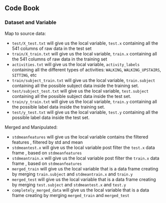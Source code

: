 ## Code Book 
### Dataset and Variable
Map to source data:
 - `test/X_test.txt` will give us the local variable, `test.x` containing all the 541 columns of raw data in the test set
 - `train/X_train.txt` will give us the local variable, `train.x` containing all the 541 columns of raw data in the training set
 - `activities.txt` will give us the local variable, `activity_labels` containing all the different types of activities: `WALKING`, `WALKING_UPSTAIRS`, `SITTING`, etc
 - `train/subject_train.txt` will give us the local variable, `train.subject` containing all the possible subject data inside the training set.
 - `test/subject_test.txt` will give us the local variable, `test.subject` containing all the possible subject data inside the test set.
 - `train/y_train.txt` will give us the local variable, `train.y` containing all the possible label data inside the training set.
 - `test/y_test.txt` will give us the local variable, `test.y` containing all the possible label data inside the test set. 

Merged and Manipulated:
 - `stdmeanfeatures`  will give us the local variable contains the filtered features , filtered by std and mean
 - `stdmeantest.x`   will give us the local variable  post filter the `test.x` data frame , based on `stdmeanfeatures`
 - `stdmeantrain.x`   will give us the local variable  post filter the `train.x` data frame , based on `stdmeanfeatures`
 - `merged_train`  will give us the local variable that is a data frame creating by merging `train.subject` and `stdmeantrain.x` and `train.y`
 - `merged_test`  will give us the local variable that is a data frame creating by merging `test.subject` and `stdmeantest.x` and `test.y`
 - `completely_merged_data`   will give us the local variable that is a data frame creating by merging `merged_train` and `merged_test`
